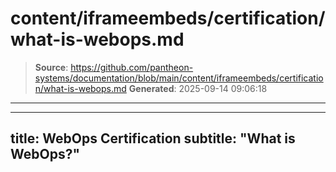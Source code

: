 # content/iframeembeds/certification/what-is-webops.md

> **Source**: https://github.com/pantheon-systems/documentation/blob/main/content/iframeembeds/certification/what-is-webops.md
> **Generated**: 2025-09-14 09:06:18

---

---
title: WebOps Certification
subtitle: "What is WebOps?"
---

<Partial file="certification-guide/what-is-webops.md" />
